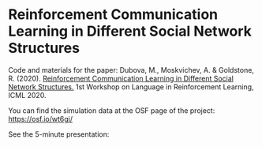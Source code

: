 # Reinforcement Communication Learning in Different Social Network Structures

Code and materials for the paper: Dubova, M., Moskvichev, A. & Goldstone, R. (2020). [Reinforcement Communication Learning in Different Social Network Structures.](https://larel-ws.github.io/assets/pdfs/reinforcement_communication_learning_in_different_social_network_structures.pdf) 1st Workshop on Language in Reinforcement Learning, ICML 2020.

You can find the simulation data at the OSF page of the project: https://osf.io/wt6gj/ 

See the 5-minute presentation: 
